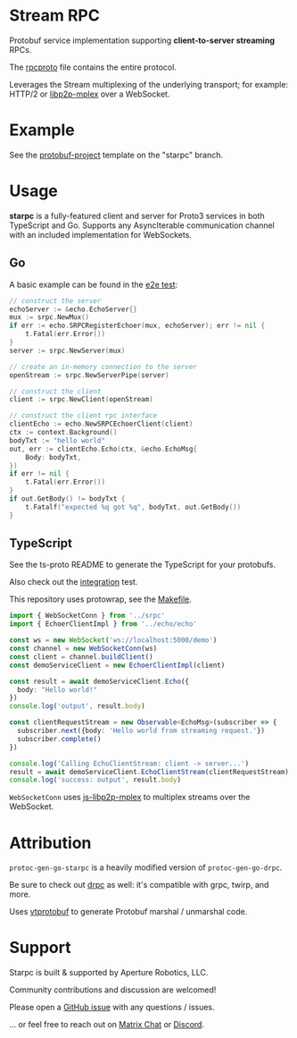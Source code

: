 # Stream RPC

Protobuf service implementation supporting **client-to-server streaming** RPCs.

The [rpcproto](./srpc/rpcproto.proto) file contains the entire protocol.

Leverages the Stream multiplexing of the underlying transport; for example:
HTTP/2 or [libp2p-mplex] over a WebSocket.

[libp2p-mplex]: https://github.com/libp2p/js-libp2p-mplex

# Example

See the [protobuf-project] template on the "starpc" branch.

[protobuf-project]: https://github.com/aperturerobotics/protobuf-project

# Usage

**starpc** is a fully-featured client and server for Proto3 services in both
TypeScript and Go. Supports any AsyncIterable communication channel with an
included implementation for WebSockets.

## Go

A basic example can be found in the [e2e test]:

```go
// construct the server
echoServer := &echo.EchoServer{}
mux := srpc.NewMux()
if err := echo.SRPCRegisterEchoer(mux, echoServer); err != nil {
	t.Fatal(err.Error())
}
server := srpc.NewServer(mux)

// create an in-memory connection to the server
openStream := srpc.NewServerPipe(server)

// construct the client
client := srpc.NewClient(openStream)

// construct the client rpc interface
clientEcho := echo.NewSRPCEchoerClient(client)
ctx := context.Background()
bodyTxt := "hello world"
out, err := clientEcho.Echo(ctx, &echo.EchoMsg{
	Body: bodyTxt,
})
if err != nil {
	t.Fatal(err.Error())
}
if out.GetBody() != bodyTxt {
	t.Fatalf("expected %q got %q", bodyTxt, out.GetBody())
}
```

[e2e test]: ./e2e/e2e_test.go

## TypeScript

See the ts-proto README to generate the TypeScript for your protobufs.

Also check out the [integration](./integration/integration.ts) test.

This repository uses protowrap, see the [Makefile](./Makefile).

```typescript
import { WebSocketConn } from '../srpc'
import { EchoerClientImpl } from '../echo/echo'

const ws = new WebSocket('ws://localhost:5000/demo')
const channel = new WebSocketConn(ws)
const client = channel.buildClient()
const demoServiceClient = new EchoerClientImpl(client)

const result = await demoServiceClient.Echo({
  body: "Hello world!"
})
console.log('output', result.body)

const clientRequestStream = new Observable<EchoMsg>(subscriber => {
  subscriber.next({body: 'Hello world from streaming request.'})
  subscriber.complete()
})

console.log('Calling EchoClientStream: client -> server...')
result = await demoServiceClient.EchoClientStream(clientRequestStream)
console.log('success: output', result.body)
```

`WebSocketConn` uses [js-libp2p-mplex] to multiplex streams over the WebSocket.

[js-libp2p-mplex]: https://github.com/libp2p/js-libp2p-mplex

# Attribution

`protoc-gen-go-starpc` is a heavily modified version of `protoc-gen-go-drpc`.

Be sure to check out [drpc] as well: it's compatible with grpc, twirp, and more.

[drpc]: https://github.com/storj/drpc

Uses [vtprotobuf] to generate Protobuf marshal / unmarshal code.

[vtprotobuf]: https://github.com/planetscale/vtprotobuf

# Support

Starpc is built & supported by Aperture Robotics, LLC.

Community contributions and discussion are welcomed!

Please open a [GitHub issue] with any questions / issues.

[GitHub issue]: https://github.com/aperturerobotics/bifrost/issues/new

... or feel free to reach out on [Matrix Chat] or [Discord].

[Discord]: https://discord.gg/KJutMESRsT
[Matrix Chat]: https://matrix.to/#/#aperturerobotics:matrix.org
